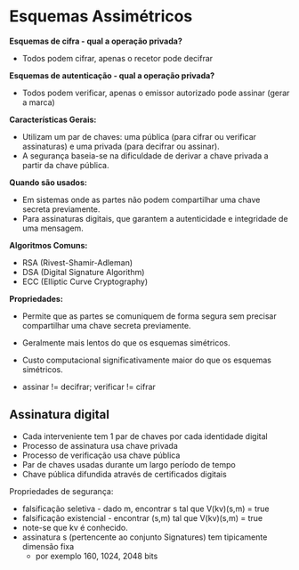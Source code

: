 # Esquemas Assimétricos

**Esquemas de cifra - qual a operação privada?**

- Todos podem cifrar, apenas o recetor pode decifrar

**Esquemas de autenticação - qual a operação privada?**

- Todos podem verificar, apenas o emissor autorizado pode assinar (gerar a marca)

**Características Gerais:**

- Utilizam um par de chaves: uma pública (para cifrar ou verificar assinaturas) e uma privada (para decifrar ou assinar).
- A segurança baseia-se na dificuldade de derivar a chave privada a partir da chave pública.

**Quando são usados:**

- Em sistemas onde as partes não podem compartilhar uma chave secreta previamente.
- Para assinaturas digitais, que garantem a autenticidade e integridade de uma mensagem.

**Algoritmos Comuns:**

- RSA (Rivest-Shamir-Adleman)
- DSA (Digital Signature Algorithm)
- ECC (Elliptic Curve Cryptography)

**Propriedades:**

- Permite que as partes se comuniquem de forma segura sem precisar compartilhar uma chave secreta previamente.
- Geralmente mais lentos do que os esquemas simétricos.
- Custo computacional significativamente maior do que os esquemas simétricos.

- assinar != decifrar; verificar != cifrar

## Assinatura digital

- Cada interveniente tem 1 par de chaves por cada identidade digital
- Processo de assinatura usa chave privada
- Processo de verificação usa chave pública
- Par de chaves usadas durante um largo período de tempo
- Chave pública difundida através de certificados digitais

Propriedades de segurança:

- falsificação seletiva - dado m, encontrar s tal que V(kv)(s,m) = true
- falsificação existencial - encontrar (s,m) tal que V(kv)(s,m) = true
- note-se que kv é conhecido.
- assinatura s (pertencente ao conjunto Signatures) tem tipicamente dimensão fixa
  - por exemplo 160, 1024, 2048 bits
  